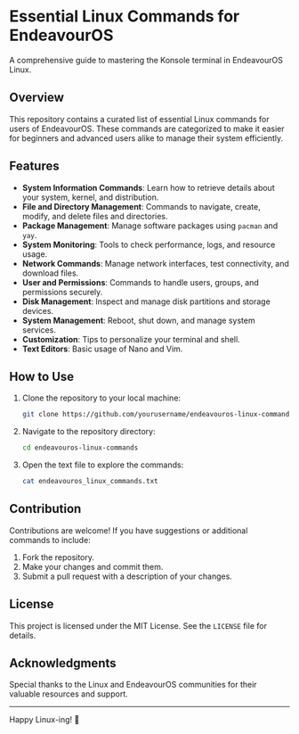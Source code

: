 
# Essential Linux Commands for EndeavourOS

A comprehensive guide to mastering the Konsole terminal in EndeavourOS Linux.

## Overview
This repository contains a curated list of essential Linux commands for users of EndeavourOS. These commands are categorized to make it easier for beginners and advanced users alike to manage their system efficiently.

## Features
- **System Information Commands**: Learn how to retrieve details about your system, kernel, and distribution.
- **File and Directory Management**: Commands to navigate, create, modify, and delete files and directories.
- **Package Management**: Manage software packages using `pacman` and `yay`.
- **System Monitoring**: Tools to check performance, logs, and resource usage.
- **Network Commands**: Manage network interfaces, test connectivity, and download files.
- **User and Permissions**: Commands to handle users, groups, and permissions securely.
- **Disk Management**: Inspect and manage disk partitions and storage devices.
- **System Management**: Reboot, shut down, and manage system services.
- **Customization**: Tips to personalize your terminal and shell.
- **Text Editors**: Basic usage of Nano and Vim.

## How to Use
1. Clone the repository to your local machine:
   ```bash
   git clone https://github.com/yourusername/endeavouros-linux-commands.git
   ```
2. Navigate to the repository directory:
   ```bash
   cd endeavouros-linux-commands
   ```
3. Open the text file to explore the commands:
   ```bash
   cat endeavouros_linux_commands.txt
   ```

## Contribution
Contributions are welcome! If you have suggestions or additional commands to include:
1. Fork the repository.
2. Make your changes and commit them.
3. Submit a pull request with a description of your changes.

## License
This project is licensed under the MIT License. See the `LICENSE` file for details.

## Acknowledgments
Special thanks to the Linux and EndeavourOS communities for their valuable resources and support.

---
Happy Linux-ing! 🎉
